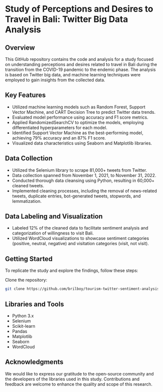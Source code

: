 # Study of Perceptions and Desires to Travel in Bali: Twitter Big Data Analysis

## Overview
This GitHub repository contains the code and analysis for a study focused on understanding perceptions and desires related to travel in Bali during the transition from the COVID-19 pandemic to the endemic phase. The analysis is based on Twitter big data, and machine learning techniques were employed to gain insights from the collected data.

## Key Features
- Utilized machine learning models such as Random Forest, Support Vector Machine, and CART Decision Tree to predict Twitter data trends.
- Evaluated model performance using accuracy and F1 score metrics.
- Applied RandomizedSearchCV to optimize the models, employing differentiated hyperparameters for each model.
- Identified Support Vector Machine as the best-performing model, achieving 79% accuracy and an 87% F1 score.
- Visualized data characteristics using Seaborn and Matplotlib libraries.

## Data Collection
- Utilized the Selenium library to scrape 81,000+ tweets from Twitter.
- Data collection spanned from November 1, 2021, to November 31, 2022.
- Conducted thorough data cleansing using Python, resulting in 60,000+ cleaned tweets.
- Implemented cleaning processes, including the removal of news-related tweets, duplicate entries, bot-generated tweets, stopwords, and lemmatization.

## Data Labeling and Visualization
- Labeled 12% of the cleaned data to facilitate sentiment analysis and categorization of willingness to visit Bali.
- Utilized WordCloud visualizations to showcase sentiment categories (positive, neutral, negative) and visitation categories (visit, not visit).

## Getting Started
To replicate the study and explore the findings, follow these steps:

Clone the repository:

   ```bash
   git clone https://github.com/brilboy/tourism-twitter-sentiment-analysis-ml.git
   ```

## Libraries and Tools
- Python 3.x
- Selenium
- Scikit-learn
- Pandas
- Matplotlib
- Seaborn
- WordCloud

## Acknowledgments
We would like to express our gratitude to the open-source community and the developers of the libraries used in this study. Contributions and feedback are welcome to enhance the quality and scope of this research.
